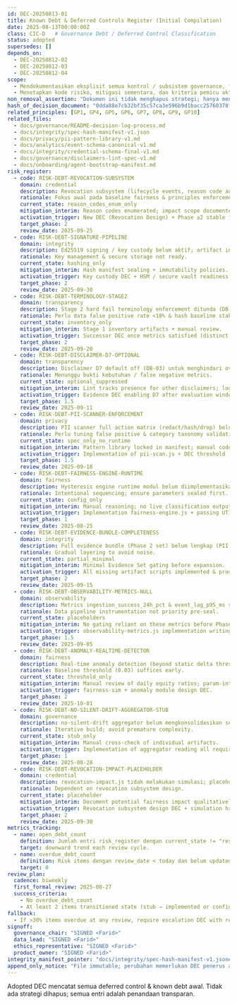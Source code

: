 ```yaml
---
id: DEC-20250813-01
title: Known Debt & Deferred Controls Register (Initial Compilation)
date: 2025-08-13T00:00:00Z
class: CIC-D   # Governance Debt / Deferred Control Classification
status: adopted
supersedes: []
depends_on:
  - DEC-20250812-02
  - DEC-20250812-03
  - DEC-20250812-04
scope:
  - Mendokumentasikan eksplisit semua kontrol / subsistem governance, fairness, privacy, integrity yang DISENGAJA ditunda atau dalam mode placeholder sehingga risiko & hutang (debt) dapat diaudit.
  - Menetapkan kode risiko, mitigasi sementara, dan kriteria pemicu aktivasi.
non_removal_assertion: "Dokumen ini tidak menghapus strategi; hanya menandai penundaan terkelola (managed deferral)."
hash_of_decision_document: "0dda88e7cb32bf35c57ca3e596b9d1bacc25760378f9f4b0db316b5cc6f97267"  # Diisi saat seal-first baseline hash sebelum Phase 1 transisi.
related_principles: [GP1, GP4, GP5, GP6, GP7, GP8, GP9, GP10]
related_files:
  - docs/governance/README-decision-log-process.md
  - docs/integrity/spec-hash-manifest-v1.json
  - docs/privacy/pii-pattern-library-v1.md
  - docs/analytics/event-schema-canonical-v1.md
  - docs/integrity/credential-schema-final-v1.md
  - docs/governance/disclaimers-lint-spec-v1.md
  - docs/onboarding/agent-bootstrap-manifest.md
risk_register:
  - code: RISK-DEBT-REVOCATION-SUBSYSTEM
    domain: credential
    description: Revocation subsystem (lifecycle events, reason code audit trail) belum diimplementasikan; hanya reason code list (DB-07 DEC-20250812-04).
    rationale: Fokus awal pada baseline fairness & principles enforcement.
    current_state: reason_codes_enum_only
    mitigation_interim: Reason codes enumerated; impact scope documented; no issuance of revocable credentials yet.
    activation_trigger: New DEC (Revocation Design) + Phase ≥2 stable for 30d.
    target_phase: 2
    review_date: 2025-09-25
  - code: RISK-DEBT-SIGNATURE-PIPELINE
    domain: integrity
    description: Ed25519 signing / key custody belum aktif; artifact integrity rely on SHA256 only.
    rationale: Key management & secure storage not ready.
    current_state: hashing_only
    mitigation_interim: Hash manifest sealing + immutability policies.
    activation_trigger: Key custody DEC + HSM / secure vault readiness.
    target_phase: 2
    review_date: 2025-09-30
  - code: RISK-DEBT-TERMINOLOGY-STAGE2
    domain: transparency
    description: Stage 2 hard fail terminology enforcement ditunda (DB-06 preconditions belum dipenuhi).
    rationale: Perlu data false positive rate <10% & hash baseline stabil.
    current_state: inventory_only
    mitigation_interim: Stage 1 inventory artifacts + manual review.
    activation_trigger: Successor DEC once metrics satisfied (distinct & cumulative thresholds breach + FP rate acceptable).
    target_phase: 2
    review_date: 2025-09-20
  - code: RISK-DEBT-DISCLAIMER-D7-OPTIONAL
    domain: transparency
    description: Disclaimer D7 default off (DB-03) untuk menghindari over-noise.
    rationale: Menunggu bukti kebutuhan / false negative metrics.
    current_state: optional_suppressed
    mitigation_interim: Lint tracks presence for other disclaimers; logs D7 absence.
    activation_trigger: Evidence DEC enabling D7 after evaluation window.
    target_phase: 1.5
    review_date: 2025-09-11
  - code: RISK-DEBT-PII-SCANNER-ENFORCEMENT
    domain: privacy
    description: PII scanner full action matrix (redact/hash/drop) belum aktif; multi-category block enforcement deferred to Phase 1.5.
    rationale: Perlu tuning false positive & category taxonomy validation.
    current_state: spec_only_no_runtime
    mitigation_interim: Pattern library locked in manifest; manual code review for PII surfaces.
    activation_trigger: Implementation of pii-scan.js + DEC threshold (already ratified DB-01) instrumentation proving stability.
    target_phase: 1.5
    review_date: 2025-09-18
  - code: RISK-DEBT-FAIRNESS-ENGINE-RUNTIME
    domain: fairness
    description: Hysteresis engine runtime modul belum diimplementasikan (config & DEC only).
    rationale: Intentional sequencing; ensure parameters sealed first.
    current_state: config_only
    mitigation_interim: Manual reasoning; no live classification outputting user-visible signals.
    activation_trigger: Implementation fairness-engine.js + passing UT1–UT6.
    target_phase: 1
    review_date: 2025-08-25
  - code: RISK-DEBT-EVIDENCE-BUNDLE-COMPLETENESS
    domain: integrity
    description: Full evidence bundle (Phase 2 set) belum lengkap (PII, observability, revocation impact missing).
    rationale: Gradual layering to avoid noise.
    current_state: partial_minimal
    mitigation_interim: Minimal Evidence Set gating before expansion.
    activation_trigger: All missing artifact scripts implemented & producing non-empty schema-compliant JSON.
    target_phase: 2
    review_date: 2025-09-15
  - code: RISK-DEBT-OBSERVABILITY-METRICS-NULL
    domain: observability
    description: Metrics ingestion_success_24h_pct & event_lag_p95_ms stubbed null.
    rationale: Data pipeline instrumentation not priority pre-seal.
    current_state: placeholders
    mitigation_interim: No gating reliant on these metrics before Phase 2.
    activation_trigger: observability-metrics.js implementation writing real sampled values.
    target_phase: 1.5
    review_date: 2025-09-05
  - code: RISK-DEBT-ANOMALY-REALTIME-DETECTOR
    domain: fairness
    description: Real-time anomaly detection (beyond static delta threshold) belum tersedia.
    rationale: Baseline threshold (0.03) suffices early.
    current_state: threshold_only
    mitigation_interim: Manual review of daily equity ratios; param-integrity highlights drift.
    activation_trigger: fairness-sim + anomaly module design DEC.
    target_phase: 2
    review_date: 2025-10-01
  - code: RISK-DEBT-NO-SILENT-DRIFT-AGGREGATOR-STUB
    domain: governance
    description: no-silent-drift aggregator belum mengkonsolidasikan semua artifact.
    rationale: Iterative build; avoid premature complexity.
    current_state: stub_only
    mitigation_interim: Manual cross-check of individual artifacts.
    activation_trigger: Implementation of aggregator reading all required JSON outputs.
    target_phase: 1
    review_date: 2025-08-28
  - code: RISK-DEBT-REVOCATION-IMPACT-PLACEHOLDER
    domain: credential
    description: revocation-impact.js tidak melakukan simulasi; placeholder output.
    rationale: Dependent on revocation subsystem design.
    current_state: placeholder
    mitigation_interim: Document potential fairness impact qualitatively in future DEC.
    activation_trigger: Revocation subsystem design DEC + simulation harness.
    target_phase: 2
    review_date: 2025-09-30
metrics_tracking:
  - name: open_debt_count
    definition: Jumlah entri risk_register dengan current_state != "resolved".
    target: downward trend each review cycle.
  - name: overdue_debt_count
    definition: Risk items dengan review_date < today dan belum updated.
    target: 0
review_plan:
  cadence: biweekly
  first_formal_review: 2025-08-27
  success_criteria:
    - No overdue_debt_count
    - At least 2 items transitioned state (stub → implemented or config_only → runtime) by first review
fallback:
  - If >30% items overdue at any review, require escalation DEC with remediation plan.
signoff:
  governance_chair: "SIGNED <Farid>"
  data_lead: "SIGNED <Farid>"
  ethics_representative: "SIGNED <Farid>"
  product_owner: "SIGNED <Farid>"
integrity_manifest_pointer: "docs/integrity/spec-hash-manifest-v1.json#files[path=docs/governance/dec/DEC-20250813-01-known-debt-register.md]"
append_only_notice: "File immutable; perubahan memerlukan DEC penerus atau addendum terpisah referensi id ini."
---
```


Adopted DEC mencatat semua deferred control & known debt awal. Tidak ada strategi dihapus; semua entri adalah penandaan transparan.

